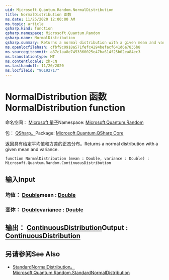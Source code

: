 ```yaml
---
uid: Microsoft.Quantum.Random.NormalDistribution
title: NormalDistribution 函数
ms.date: 11/25/2020 12:00:00 AM
ms.topic: article
qsharp.kind: function
qsharp.namespace: Microsoft.Quantum.Random
qsharp.name: NormalDistribution
qsharp.summary: Returns a normal distribution with a given mean and variance.
ms.openlocfilehash: cfbf9c0918a571fefc4294befacf641d6a7835b8
ms.sourcegitcommit: a87c1aa8e7453360025e47ba614f25b02ea84ec3
ms.translationtype: MT
ms.contentlocale: zh-CN
ms.lasthandoff: 11/26/2020
ms.locfileid: "96192717"
---
```

# <a name="normaldistribution-function"></a><span data-ttu-id="f7102-102">NormalDistribution 函数</span><span class="sxs-lookup"><span data-stu-id="f7102-102">NormalDistribution function</span></span>

<span data-ttu-id="f7102-103">命名空间： [Microsoft 量子](xref:Microsoft.Quantum.Random)</span><span class="sxs-lookup"><span data-stu-id="f7102-103">Namespace: [Microsoft.Quantum.Random](xref:Microsoft.Quantum.Random)</span></span>

<span data-ttu-id="f7102-104">包： [QSharp。](https://nuget.org/packages/Microsoft.Quantum.QSharp.Core)</span><span class="sxs-lookup"><span data-stu-id="f7102-104">Package: [Microsoft.Quantum.QSharp.Core](https://nuget.org/packages/Microsoft.Quantum.QSharp.Core)</span></span>


<span data-ttu-id="f7102-105">返回具有给定平均值和方差的正态分布。</span><span class="sxs-lookup"><span data-stu-id="f7102-105">Returns a normal distribution with a given mean and variance.</span></span>

```qsharp
function NormalDistribution (mean : Double, variance : Double) : Microsoft.Quantum.Random.ContinuousDistribution
```


## <a name="input"></a><span data-ttu-id="f7102-106">输入</span><span class="sxs-lookup"><span data-stu-id="f7102-106">Input</span></span>

### <a name="mean--double"></a><span data-ttu-id="f7102-107">均值： [Double](xref:microsoft.quantum.lang-ref.double)</span><span class="sxs-lookup"><span data-stu-id="f7102-107">mean : [Double](xref:microsoft.quantum.lang-ref.double)</span></span>




### <a name="variance--double"></a><span data-ttu-id="f7102-108">变体： [Double](xref:microsoft.quantum.lang-ref.double)</span><span class="sxs-lookup"><span data-stu-id="f7102-108">variance : [Double](xref:microsoft.quantum.lang-ref.double)</span></span>





## <a name="output--continuousdistribution"></a><span data-ttu-id="f7102-109">输出： [ContinuousDistribution](xref:Microsoft.Quantum.Random.ContinuousDistribution)</span><span class="sxs-lookup"><span data-stu-id="f7102-109">Output : [ContinuousDistribution](xref:Microsoft.Quantum.Random.ContinuousDistribution)</span></span>



## <a name="see-also"></a><span data-ttu-id="f7102-110">另请参阅</span><span class="sxs-lookup"><span data-stu-id="f7102-110">See Also</span></span>

- [<span data-ttu-id="f7102-111">StandardNormalDistribution。</span><span class="sxs-lookup"><span data-stu-id="f7102-111">Microsoft.Quantum.Random.StandardNormalDistribution</span></span>](xref:Microsoft.Quantum.Random.StandardNormalDistribution)
